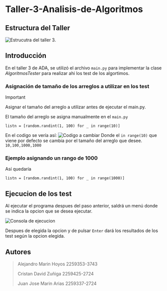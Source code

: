 # Taller-3-Analisis-de-Algoritmos

## Estructura del Taller
![Estrucutra del taller 3.](https://i.imgur.com/bEXLweJ.png)

## Introducción
En el taller 3 de ADA, se utilizó el archivo `main.py` para implementar la
clase *AlgoritmosTester* para realizar ahi los test de los algortimos.

### Asignación de tamaño de los arreglos a utilizar en los test
> [!IMPORTANT]
> Asignar el tamaño del arreglo a utilizar antes de ejecutar el main.py.

El tamaño del arreglo se asigna manualmente en el `main.py` 

````
listn = [random.randint(1, 100) for _ in range(10)]
````
En el codigo se vería así:
![Codigo a cambiar](https://i.imgur.com/fR7KWnp.png)
Donde el `in range(10)` que viene por defecto se cambia por el tamaño del arreglo que desee. `10,100,1000,1000`
### Ejemplo asignando un rango de 1000
Así quedaría 
````
listn = [random.randint(1, 100) for _ in range(1000)]
````
## Ejecucion de los test
Al ejecutar el programa despues del paso anterior, saldrá un menú donde se indica la opcion que se desea ejecutar.


![Consola de ejecucion](https://i.imgur.com/L2qle9J.png)

Despues de elegida la opcion y de pulsar `Enter` dará los resultados de los test según la opcion elegida.

## Autores
>Alejandro Marin Hoyos 2259353-3743
>
> Cristan David Zuñiga 2259425-2724
> 
>Juan Jose Marin Arias 2259337-2724
